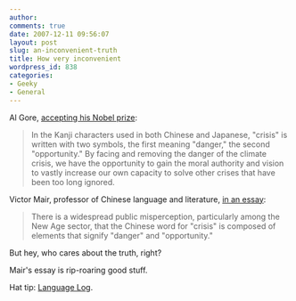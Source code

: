 ```yaml
---
author:
comments: true
date: 2007-12-11 09:56:07
layout: post
slug: an-inconvenient-truth
title: How very inconvenient
wordpress_id: 838
categories:
- Geeky
- General
---
```


Al Gore, [accepting his Nobel prize](http://nobelprize.org/nobel_prizes/peace/laureates/2007/gore-lecture_en.html):

> In the Kanji characters used in both Chinese and Japanese, "crisis" is written with two symbols, the first meaning "danger," the second "opportunity." By facing and removing the danger of the climate crisis, we have the opportunity to gain the moral authority and vision to vastly increase our own capacity to solve other crises that have been too long ignored.

Victor Mair, professor of Chinese language and literature, [in an essay](http://www.pinyin.info/chinese/crisis.html):

> There is a widespread public misperception, particularly among the New Age sector, that the Chinese word for "crisis" is composed of elements that signify "danger" and "opportunity."

But hey, who cares about the truth, right?

Mair's essay is rip-roaring good stuff.

Hat tip: [Language Log](http://itre.cis.upenn.edu/~myl/languagelog/archives/005204.html).
